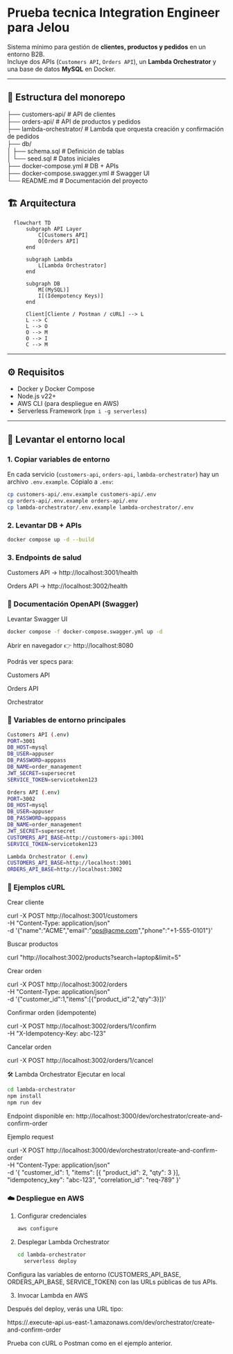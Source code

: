 # Prueba tecnica Integration Engineer para Jelou

Sistema mínimo para gestión de **clientes, productos y pedidos** en un entorno B2B.  
Incluye dos APIs (`Customers API`, `Orders API`), un **Lambda Orchestrator** y una base de datos **MySQL** en Docker.

---

## 📂 Estructura del monorepo


├── customers-api/ # API de clientes <br>
├── orders-api/ # API de productos y pedidos<br>
├── lambda-orchestrator/ # Lambda que orquesta creación y confirmación de pedidos<br>
├── db/<br>
│ ├── schema.sql # Definición de tablas <br>
│ └── seed.sql # Datos iniciales <br>
├── docker-compose.yml # DB + APIs <br>
├── docker-compose.swagger.yml # Swagger UI <br>
└── README.md # Documentación del proyecto

## 🏗️ Arquitectura

```mermaid
  flowchart TD
      subgraph API Layer
          C[Customers API]
          O[Orders API]
      end

      subgraph Lambda
          L[Lambda Orchestrator]
      end

      subgraph DB
          M[(MySQL)]
          I[(Idempotency Keys)]
      end

      Client[Cliente / Postman / cURL] --> L
      L --> C
      L --> O
      O --> M
      O --> I
      C --> M
```

---

## ⚙️ Requisitos

- Docker y Docker Compose
- Node.js v22+
- AWS CLI (para despliegue en AWS)
- Serverless Framework (`npm i -g serverless`)

---

## 🚀 Levantar el entorno local

### 1. Copiar variables de entorno

En cada servicio (`customers-api`, `orders-api`, `lambda-orchestrator`) hay un archivo `.env.example`.
Cópialo a `.env`:

```bash
cp customers-api/.env.example customers-api/.env
cp orders-api/.env.example orders-api/.env
cp lambda-orchestrator/.env.example lambda-orchestrator/.env
````

### 2. Levantar DB + APIs

```bash
docker compose up -d --build
```

### 3. Endpoints de salud

Customers API → http://localhost:3001/health

Orders API → http://localhost:3002/health

### 📘 Documentación OpenAPI (Swagger)

Levantar Swagger UI

```bash
docker compose -f docker-compose.swagger.yml up -d
```

Abrir en navegador 👉 http://localhost:8080

Podrás ver specs para:

Customers API

Orders API

Orchestrator

### 🔑 Variables de entorno principales

```bash
Customers API (.env)
PORT=3001
DB_HOST=mysql
DB_USER=appuser
DB_PASSWORD=apppass
DB_NAME=order_management
JWT_SECRET=supersecret
SERVICE_TOKEN=servicetoken123

Orders API (.env)
PORT=3002
DB_HOST=mysql
DB_USER=appuser
DB_PASSWORD=apppass
DB_NAME=order_management
JWT_SECRET=supersecret
CUSTOMERS_API_BASE=http://customers-api:3001
SERVICE_TOKEN=servicetoken123

Lambda Orchestrator (.env)
CUSTOMERS_API_BASE=http://localhost:3001
ORDERS_API_BASE=http://localhost:3002

```

### 🧪 Ejemplos cURL

Crear cliente

curl -X POST http://localhost:3001/customers \
 -H "Content-Type: application/json" \
 -d '{"name":"ACME","email":"ops@acme.com","phone":"+1-555-0101"}'

Buscar productos

curl "http://localhost:3002/products?search=laptop&limit=5"

Crear orden

curl -X POST http://localhost:3002/orders \
 -H "Content-Type: application/json" \
 -d '{"customer_id":1,"items":[{"product_id":2,"qty":3}]}'

Confirmar orden (idempotente)

curl -X POST http://localhost:3002/orders/1/confirm \
 -H "X-Idempotency-Key: abc-123"

Cancelar orden

curl -X POST http://localhost:3002/orders/1/cancel

🛠️ Lambda Orchestrator
Ejecutar en local

```bash
cd lambda-orchestrator
npm install
npm run dev
```

Endpoint disponible en:
http://localhost:3000/dev/orchestrator/create-and-confirm-order

Ejemplo request

curl -X POST http://localhost:3000/dev/orchestrator/create-and-confirm-order \
 -H "Content-Type: application/json" \
 -d '{
"customer_id": 1,
"items": [{ "product_id": 2, "qty": 3 }],
"idempotency_key": "abc-123",
"correlation_id": "req-789"
}'

### ☁️ Despliegue en AWS

1. Configurar credenciales

   ```bash
   aws configure
   ```

2. Desplegar Lambda Orchestrator

   ```bash
   cd lambda-orchestrator
     serverless deploy
   ```

Configura las variables de entorno (CUSTOMERS_API_BASE, ORDERS_API_BASE, SERVICE_TOKEN) con las URLs públicas de tus APIs.

3. Invocar Lambda en AWS

Después del deploy, verás una URL tipo:

https://<api-id>.execute-api.us-east-1.amazonaws.com/dev/orchestrator/create-and-confirm-order

Prueba con cURL o Postman como en el ejemplo anterior.
